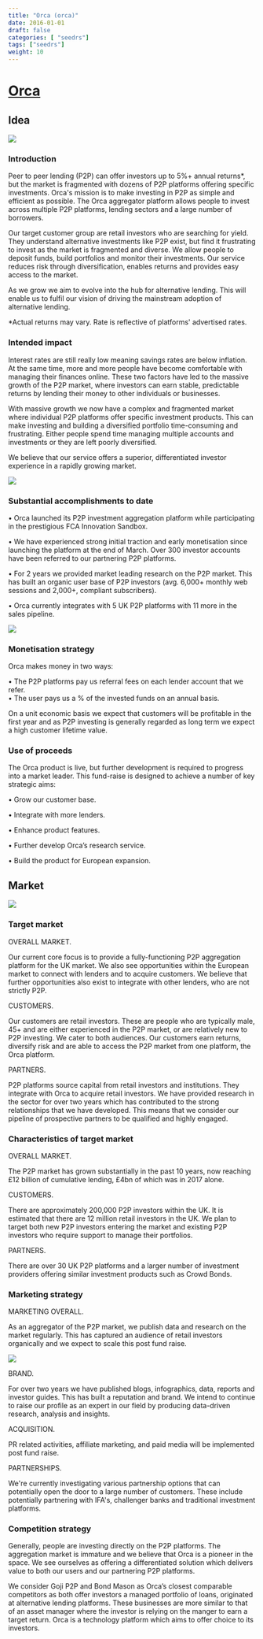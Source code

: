 ```yaml
---
title: "Orca (orca)"
date: 2016-01-01
draft: false
categories: [ "seedrs"]
tags: ["seedrs"]
weight: 10
---
```


# [Orca](https://www.seedrs.com/orca)

## Idea

![](/img/seedrs/uploads/startup/section_image/image/15598/et0u2xirdiza2u20dcwv18jqckytk7e/1.png?rect=0%2C-4%2C975%2C404&w=600&fit=clip&s=f7b647b63a9039d19e5cc88dd42fbfc1)

### Introduction

Peer to peer lending (P2P) can offer investors up to 5%+ annual returns*, but the market is fragmented with dozens of P2P platforms offering specific investments. Orca's mission is to make investing in P2P as simple and efficient as possible. The Orca aggregator platform allows people to invest across multiple P2P platforms, lending sectors and a large number of borrowers.

Our target customer group are retail investors who are searching for yield. They understand alternative investments like P2P exist, but find it frustrating to invest as the market is fragmented and diverse. We allow people to deposit funds, build portfolios and monitor their investments. Our service reduces risk through diversification, enables returns and provides easy access to the market.

As we grow we aim to evolve into the hub for alternative lending. This will enable us to fulfil our vision of driving the mainstream adoption of alternative lending.

*Actual returns may vary. Rate is reflective of platforms' advertised rates.

### Intended impact

Interest rates are still really low meaning savings rates are below inflation. At the same time, more and more people have become comfortable with managing their finances online. These two factors have led to the massive growth of the P2P market, where investors can earn stable, predictable returns by lending their money to other individuals or businesses.

With massive growth we now have a complex and fragmented market where individual P2P platforms offer specific investment products. This can make investing and building a diversified portfolio time-consuming and frustrating. Either people spend time managing multiple accounts and investments or they are left poorly diversified.

We believe that our service offers a superior, differentiated investor experience in a rapidly growing market.

![](/img/seedrs/uploads/startup/section_image/image/15599/nsznlyvkz0623g7veddfn1gg9u2um0m/2.png?rect=0%2C35%2C636%2C369&w=600&fit=clip&s=1bc8f37c2235767859f9f214dfacc95b)

### Substantial accomplishments to date

• Orca launched its P2P investment aggregation platform while participating in the prestigious FCA Innovation Sandbox.

• We have experienced strong initial traction and early monetisation since launching the platform at the end of March. Over 300 investor accounts have been referred to our partnering P2P platforms.

• For 2 years we provided market leading research on the P2P market. This has built an organic user base of P2P investors (avg. 6,000+ monthly web sessions and 2,000+, compliant subscribers).

• Orca currently integrates with 5 UK P2P platforms with 11 more in the sales pipeline.

![](/img/seedrs/uploads/startup/section_image/image/15600/9myf1d0vflo9rf1y7c00ldinjn76iyg/3.png?rect=0%2C6%2C556%2C465&w=600&fit=clip&s=867cad3b31fcfe1c7a8137fdc0cebf5c)

### Monetisation strategy

Orca makes money in two ways:

• The P2P platforms pay us referral fees on each lender account that we refer. <br>• The user pays us a % of the invested funds on an annual basis.

On a unit economic basis we expect that customers will be profitable in the first year and as P2P investing is generally regarded as long term we expect a high customer lifetime value.

### Use of proceeds

The Orca product is live, but further development is required to progress into a market leader. This fund-raise is designed to achieve a number of key strategic aims:

• Grow our customer base.

• Integrate with more lenders.

• Enhance product features.

• Further develop Orca’s research service.

• Build the product for European expansion.

## Market

![](/img/seedrs/uploads/startup/section_image/image/15601/t99ykeybuk03i4vgr7y0iqprck93xnk/4.png?rect=0%2C0%2C975%2C466&w=600&fit=clip&s=70757c99eb576754fce6cee537253460)

### Target market

OVERALL MARKET.

Our current core focus is to provide a fully-functioning P2P aggregation platform for the UK market. We also see opportunities within the European market to connect with lenders and to acquire customers. We believe that further opportunities also exist to integrate with other lenders, who are not strictly P2P.

CUSTOMERS.

Our customers are retail investors. These are people who are typically male, 45+ and are either experienced in the P2P market, or are relatively new to P2P investing. We cater to both audiences. Our customers earn returns, diversify risk and are able to access the P2P market from one platform, the Orca platform.

PARTNERS.

P2P platforms source capital from retail investors and institutions. They integrate with Orca to acquire retail investors. We have provided research in the sector for over two years which has contributed to the strong relationships that we have developed. This means that we consider our pipeline of prospective partners to be qualified and highly engaged.

### Characteristics of target market

OVERALL MARKET.

The P2P market has grown substantially in the past 10 years, now reaching £12 billion of cumulative lending, £4bn of which was in 2017 alone.

CUSTOMERS.

There are approximately 200,000 P2P investors within the UK. It is estimated that there are 12 million retail investors in the UK. We plan to target both new P2P investors entering the market and existing P2P investors who require support to manage their portfolios.

PARTNERS.

There are over 30 UK P2P platforms and a larger number of investment providers offering similar investment products such as Crowd Bonds.

### Marketing strategy

MARKETING OVERALL.

As an aggregator of the P2P market, we publish data and research on the market regularly. This has captured an audience of retail investors organically and we expect to scale this post fund raise.

![](/img/seedrs/uploads/startup/section_image/image/15602/9058k3p7d4e0tiqjamfx2wzy0nu7p5z/5.png?rect=0%2C0%2C770%2C432&w=600&fit=clip&s=6c489a122098e2b02a020fcef4fd3d51)

BRAND.

For over two years we have published blogs, infographics, data, reports and investor guides. This has built a reputation and brand. We intend to continue to raise our profile as an expert in our field by producing data-driven research, analysis and insights.

ACQUISITION.

PR related activities, affiliate marketing, and paid media will be implemented post fund raise.

PARTNERSHIPS.

We're currently investigating various partnership options that can potentially open the door to a large number of customers. These include potentially partnering with IFA's, challenger banks and traditional investment platforms.

### Competition strategy

Generally, people are investing directly on the P2P platforms. The aggregation market is immature and we believe that Orca is a pioneer in the space. We see ourselves as offering a differentiated solution which delivers value to both our users and our partnering P2P platforms.

We consider Goji P2P and Bond Mason as Orca’s closest comparable competitors as both offer investors a managed portfolio of loans, originated at alternative lending platforms. These businesses are more similar to that of an asset manager where the investor is relying on the manger to earn a target return. Orca is a technology platform which aims to offer choice to its investors.

